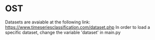 # OST

Datasets are avaiable at the following link: https://www.timeseriesclassification.com/dataset.php
In order to load a specific dataset, change the variable 'dataset' in main.py
